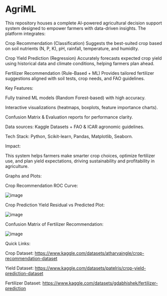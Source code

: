 # AgriML
This repository houses a complete AI-powered agricultural decision support system designed to empower farmers with data-driven insights. The platform integrates:

 Crop Recommendation (Classification)
Suggests the best-suited crop based on soil nutrients (N, P, K), pH, rainfall, temperature, and humidity.

 Crop Yield Prediction (Regression)
Accurately forecasts expected crop yield using historical data and climate conditions, helping farmers plan ahead.

 Fertilizer Recommendation (Rule-Based + ML)
Provides tailored fertilizer suggestions aligned with soil tests, crop needs, and FAO guidelines.

 Key Features:

Fully trained ML models (Random Forest-based) with high accuracy.

Interactive visualizations (heatmaps, boxplots, feature importance charts).

Confusion Matrix & Evaluation reports for performance clarity.

Data sources: Kaggle Datasets + FAO & ICAR agronomic guidelines.

Tech Stack: Python, Scikit-learn, Pandas, Matplotlib, Seaborn.

 Impact:

This system helps farmers make smarter crop choices, optimize fertilizer use, and plan yield expectations, driving sustainability and profitability in agriculture.

 Graphs and Plots:
 
 Crop Recommendation ROC Curve:
 
 ![image](https://github.com/user-attachments/assets/abec6fa0-db31-4d43-88e0-81a982abcc4e)
 
 Crop Prediction Yield Residual vs Predicted Plot:
 
 ![image](https://github.com/user-attachments/assets/97f70e9b-65f4-4e1e-94e7-228d2819306a)
 
 Confusion Matrix of Fertilizer Recommendation:
 
![image](https://github.com/user-attachments/assets/e8a6a392-581d-4783-b4cf-f99d813f513b)


 Quick Links:

 Crop Dataset: https://www.kaggle.com/datasets/atharvaingle/crop-recommendation-dataset

 Yield Dataset: https://www.kaggle.com/datasets/patelris/crop-yield-prediction-dataset 

 Fertilizer Dataset: https://www.kaggle.com/datasets/gdabhishek/fertilizer-prediction

